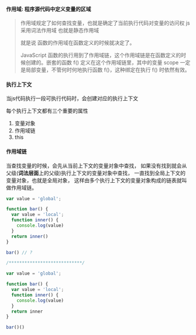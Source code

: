 #### 作用域: 程序源代码中定义变量的区域

> 作用域规定了如何查找变量，也就是确定了当前执行代码对变量的访问权
> js 采用词法作用域 也就是静态作用域
>
> 就是说 函数的作用域在函数定义的时候就决定了。
>
> JavaScript 函数的执行用到了作用域链，这个作用域链是在函数定义的时候创建的。嵌套的函数 f() 定义在这个作用域链里，其中的变量 scope 一定是局部变量，不管何时何地执行函数 f()，这种绑定在执行 f() 时依然有效。



#### 执行上下文

当js代码执行一段可执行代码时，会创建对应的执行上下文

每个执行上下文都有三个重要的属性

1. 变量对象
2. 作用域链
3. this

#### 作用域链

当查找变量的时候，会先从当前上下文的变量对象中查找，
如果没有找到就会从父级(**词法层面**上的父级)执行上下文的变量对象中查找，
一直找到全局上下文的变量对象，也就是全局对象，
这样由多个执行上下文的变量对象构成的链表就叫做作用域链。





```js
var value = 'global';

function bar() {
  var value = 'local';
  function inner() {
    console.log(value)
  }
  return inner()
}

bar() // ?

/****************************/

var value = 'global';

function bar() {
  var value = 'local';
  function inner() {
    console.log(value)
  }
  return inner
}

bar()()
```

